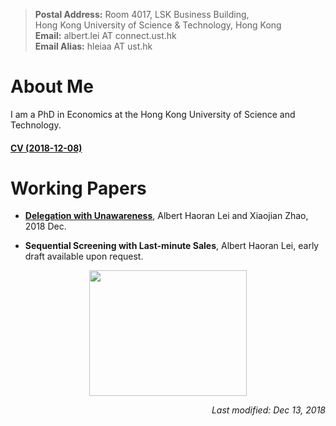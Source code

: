 > **Postal Address:** Room 4017, LSK Business Building, <br>
> Hong Kong University of Science & Technology, Hong Kong <br>
> **Email:** albert.lei AT connect.ust.hk <br> 
> **Email Alias:** hleiaa AT ust.hk  



# About Me

I am a PhD in Economics at the Hong Kong University of Science and Technology.  

#### [CV (2018-12-08)](https://albertlei.github.io/cv/cv.pdf)


# Working Papers
- [**Delegation with Unawareness**](https://papers.ssrn.com/sol3/papers.cfm?abstract_id=3300732#), Albert Haoran Lei and Xiaojian Zhao, 2018 Dec.

- **Sequential Screening with Last-minute Sales**, Albert Haoran Lei, early draft available upon request.


<center>
    <img src='https://user-images.githubusercontent.com/16741954/53262587-f7a0e800-3711-11e9-9365-8a69babe5e62.jpg' height="200.8" width="252.8">
</center>  


<p align="right"><I>Last modified: Dec 13, 2018</I></p>
